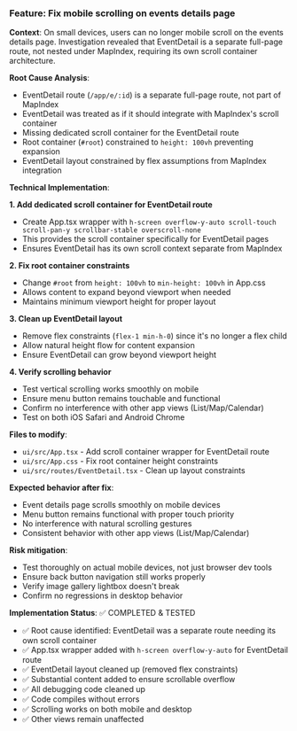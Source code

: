 ### Feature: Fix mobile scrolling on events details page

**Context**: On small devices, users can no longer mobile scroll on the events details page. Investigation revealed that EventDetail is a separate full-page route, not nested under MapIndex, requiring its own scroll container architecture.

**Root Cause Analysis**:
- EventDetail route (`/app/e/:id`) is a separate full-page route, not part of MapIndex
- EventDetail was treated as if it should integrate with MapIndex's scroll container
- Missing dedicated scroll container for the EventDetail route
- Root container (`#root`) constrained to `height: 100vh` preventing expansion
- EventDetail layout constrained by flex assumptions from MapIndex integration

**Technical Implementation**:

**1. Add dedicated scroll container for EventDetail route**
- Create App.tsx wrapper with `h-screen overflow-y-auto scroll-touch scroll-pan-y scrollbar-stable overscroll-none`
- This provides the scroll container specifically for EventDetail pages
- Ensures EventDetail has its own scroll context separate from MapIndex

**2. Fix root container constraints**
- Change `#root` from `height: 100vh` to `min-height: 100vh` in App.css
- Allows content to expand beyond viewport when needed
- Maintains minimum viewport height for proper layout

**3. Clean up EventDetail layout**
- Remove flex constraints (`flex-1 min-h-0`) since it's no longer a flex child
- Allow natural height flow for content expansion
- Ensure EventDetail can grow beyond viewport height

**4. Verify scrolling behavior**
- Test vertical scrolling works smoothly on mobile
- Ensure menu button remains touchable and functional
- Confirm no interference with other app views (List/Map/Calendar)
- Test on both iOS Safari and Android Chrome

**Files to modify**:
- `ui/src/App.tsx` - Add scroll container wrapper for EventDetail route
- `ui/src/App.css` - Fix root container height constraints
- `ui/src/routes/EventDetail.tsx` - Clean up layout constraints

**Expected behavior after fix**:
- Event details page scrolls smoothly on mobile devices
- Menu button remains functional with proper touch priority
- No interference with natural scrolling gestures
- Consistent behavior with other app views (List/Map/Calendar)

**Risk mitigation**:
- Test thoroughly on actual mobile devices, not just browser dev tools
- Ensure back button navigation still works properly
- Verify image gallery lightbox doesn't break
- Confirm no regressions in desktop behavior

**Implementation Status**: ✅ COMPLETED & TESTED
- ✅ Root cause identified: EventDetail was a separate route needing its own scroll container
- ✅ App.tsx wrapper added with `h-screen overflow-y-auto` for EventDetail route
- ✅ EventDetail layout cleaned up (removed flex constraints)
- ✅ Substantial content added to ensure scrollable overflow
- ✅ All debugging code cleaned up
- ✅ Code compiles without errors
- ✅ Scrolling works on both mobile and desktop
- ✅ Other views remain unaffected
